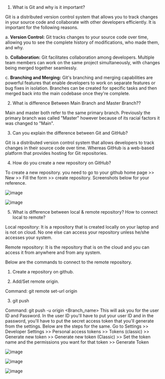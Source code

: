 1. What is Git and why is it important?

Git is a distributed version control system that allows you to track changes in your source code and collaborate with other developers efficiently.
It is important for the following reasons.

a. **Version Control:** Git tracks changes to your source code over time, allowing you to see the complete history of modifications, who made them, and why.

b. **Collaboration:** Git facilitates collaboration among developers. Multiple team members can work on the same project simultaneously, with changes being merged together seamlessly.

c. **Branching and Merging:** Git's branching and merging capabilities are powerful features that enable developers to work on separate features or bug fixes in isolation. Branches can be created for specific tasks and then merged back into the main codebase once they're complete.

2. What is difference Between Main Branch and Master Branch??

Main and master both refer to the same primary branch. Previously the primary branch was called "Master" however because of its racial factors it was changed to "Main".

3. Can you explain the difference between Git and GitHub?

Git is a distributed version control system that allows developers to track changes in their source code over time.
Whereas GitHub is a web-based platform that provides hosting for Git repositories. 

4. How do you create a new repository on GitHub?

To create a new repository. you need to go to your github home page >> New >> Fill the form >> create repository. Screenshots below for your reference.

![image](https://github.com/Abhinav640/90DaysOfDevOps/assets/99756745/832fd15a-81a2-46ab-a14e-17721999ebb0)

![image](https://github.com/Abhinav640/90DaysOfDevOps/assets/99756745/89d2146c-e5a0-4aa9-8f3b-a05765faa6a8)

5. What is difference between local & remote repository? How to connect local to remote?

Local repository: It is a repository that is created locally on your laptop and is not on cloud. No one else can access your repository unless he/she accesses your system.

Remote repository: It is the repository that is on the cloud and you can access it from anywhere and from any system.

Below are the commands to connect to the remote repository.
1. Create a repository on github.

2. Add/Set remote origin.

Command: git remote set-url origin <git-url>

3. git push

Command: git push -u origin <Branch_name>
This will ask you for the user ID and Password.
In the user ID you'll have to put your user ID and in the password, you'll have to put the secret access token that you'll generate from the settings. Below are the steps for the same.
Go to Settings >> Developer Settings >> Personal access tokens >> Tokens (classic) >> Generate new token >> Generate new token (Classic) >> Set the token name and the permissions you want for that token >> Generate Token

![image](https://github.com/Abhinav640/90DaysOfDevOps/assets/99756745/5e7acc86-cbc0-4770-baed-2e1a23b32d0e)

![image](https://github.com/Abhinav640/90DaysOfDevOps/assets/99756745/37d20871-419f-4f39-bea2-e8ec25817c57)

![image](https://github.com/Abhinav640/90DaysOfDevOps/assets/99756745/915bf534-938a-4042-9443-fdc9099c5931)

